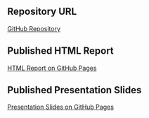 ## Repository URL

[GitHub Repository](https://github.com/emoryPW/QTM350_HW5)

## Published HTML Report

[HTML Report on GitHub Pages](https://emoryPW.github.io/QTM350_HW5/report.html)

## Published Presentation Slides

[Presentation Slides on GitHub Pages](https://emoryPW.github.io/QTM350_HW5/slides.html)
